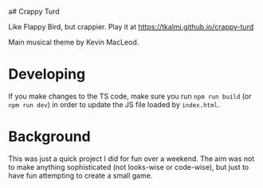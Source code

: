a# Crappy Turd

Like Flappy Bird, but crappier. Play it at
<a href="https://tkalmi.github.io/crappy-turd">https://tkalmi.github.io/crappy-turd</a>

Main musical theme by Kevin MacLeod.

# Developing

If you make changes to the TS code, make sure you run `npm run build` (or
`npm run dev`) in order to update the JS file loaded by `index.html`.

# Background

This was just a quick project I did for fun over a weekend. The aim was not to
make anything sophisticated (not looks-wise or code-wise), but just to have fun
attempting to create a small game.
